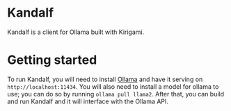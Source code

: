 # Kandalf

Kandalf is a client for Ollama built with Kirigami.

# Getting started

To run Kandalf, you will need to install [Ollama](https://ollama.ai) and have it serving on `http://localhost:11434`. You will also need to install a model for ollama to use; you can do so by running `ollama pull llama2`. After that, you can build and run Kandalf and it will interface with the Ollama API.

